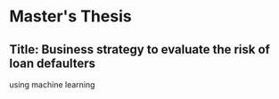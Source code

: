# Master's Thesis

## Title: Business strategy to evaluate the risk of loan defaulters 
using machine learning
